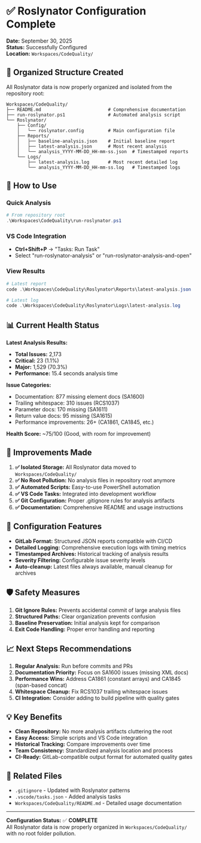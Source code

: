 # ✅ Roslynator Configuration Complete

**Date:** September 30, 2025  
**Status:** Successfully Configured  
**Location:** `Workspaces/CodeQuality/`

## 📁 **Organized Structure Created**

All Roslynator data is now properly organized and isolated from the repository root:

```
Workspaces/CodeQuality/
├── README.md                         # Comprehensive documentation
├── run-roslynator.ps1                # Automated analysis script
└── Roslynator/
    ├── Config/
    │   └── roslynator.config         # Main configuration file
    ├── Reports/
    │   ├── baseline-analysis.json    # Initial baseline report
    │   ├── latest-analysis.json      # Most recent analysis
    │   └── analysis_YYYY-MM-DD_HH-mm-ss.json  # Timestamped reports
    └── Logs/
        ├── latest-analysis.log       # Most recent detailed log
        └── analysis_YYYY-MM-DD_HH-mm-ss.log   # Timestamped logs
```

## 🚀 **How to Use**

### **Quick Analysis**
```powershell
# From repository root
.\Workspaces\CodeQuality\run-roslynator.ps1
```

### **VS Code Integration**
- **Ctrl+Shift+P** → "Tasks: Run Task"
- Select "run-roslynator-analysis" or "run-roslynator-analysis-and-open"

### **View Results**
```powershell
# Latest report
code .\Workspaces\CodeQuality\Roslynator\Reports\latest-analysis.json

# Latest log  
code .\Workspaces\CodeQuality\Roslynator\Logs\latest-analysis.log
```

## 📊 **Current Health Status**

**Latest Analysis Results:**
- **Total Issues:** 2,173
- **Critical:** 23 (1.1%)
- **Major:** 1,529 (70.3%)
- **Performance:** 15.4 seconds analysis time

**Issue Categories:**
- Documentation: 877 missing element docs (SA1600)
- Trailing whitespace: 310 issues (RCS1037)
- Parameter docs: 170 missing (SA1611)
- Return value docs: 95 missing (SA1615)
- Performance improvements: 26+ (CA1861, CA1845, etc.)

**Health Score:** ~75/100 (Good, with room for improvement)

## 🎯 **Improvements Made**

1. **✅ Isolated Storage:** All Roslynator data moved to `Workspaces/CodeQuality/`
2. **✅ No Root Pollution:** No analysis files in repository root anymore
3. **✅ Automated Scripts:** Easy-to-use PowerShell automation
4. **✅ VS Code Tasks:** Integrated into development workflow
5. **✅ Git Configuration:** Proper .gitignore rules for analysis artifacts
6. **✅ Documentation:** Comprehensive README and usage instructions

## 🔧 **Configuration Features**

- **GitLab Format:** Structured JSON reports compatible with CI/CD
- **Detailed Logging:** Comprehensive execution logs with timing metrics
- **Timestamped Archives:** Historical tracking of analysis results
- **Severity Filtering:** Configurable issue severity levels
- **Auto-cleanup:** Latest files always available, manual cleanup for archives

## 🛡️ **Safety Measures**

1. **Git Ignore Rules:** Prevents accidental commit of large analysis files
2. **Structured Paths:** Clear organization prevents confusion
3. **Baseline Preservation:** Initial analysis kept for comparison
4. **Exit Code Handling:** Proper error handling and reporting

## 📈 **Next Steps Recommendations**

1. **Regular Analysis:** Run before commits and PRs
2. **Documentation Priority:** Focus on SA1600 issues (missing XML docs)
3. **Performance Wins:** Address CA1861 (constant arrays) and CA1845 (span-based concat)
4. **Whitespace Cleanup:** Fix RCS1037 trailing whitespace issues
5. **CI Integration:** Consider adding to build pipeline with quality gates

## 💡 **Key Benefits**

- **Clean Repository:** No more analysis artifacts cluttering the root
- **Easy Access:** Simple scripts and VS Code integration
- **Historical Tracking:** Compare improvements over time
- **Team Consistency:** Standardized analysis location and process
- **CI-Ready:** GitLab-compatible output format for automated quality gates

## 🔗 **Related Files**

- `.gitignore` - Updated with Roslynator patterns
- `.vscode/tasks.json` - Added analysis tasks
- `Workspaces/CodeQuality/README.md` - Detailed usage documentation

---

**Configuration Status:** ✅ **COMPLETE**  
All Roslynator data is now properly organized in `Workspaces/CodeQuality/` with no root folder pollution.